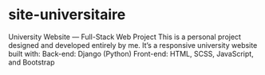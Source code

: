 # site-universitaire
University Website — Full-Stack Web Project  This is a personal project designed and developed entirely by me. It’s a responsive university website built with:      Back-end: Django (Python)      Front-end: HTML, SCSS, JavaScript, and Bootstrap
